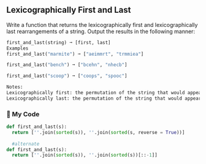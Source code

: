 ## Lexicographically First and Last

Write a function that returns the lexicographically first and lexicographically last rearrangements of a string. Output the results in the following manner:
```python
first_and_last(string) ➞ [first, last]
Examples
first_and_last("marmite") ➞ ["aeimmrt", "trmmiea"]

first_and_last("bench") ➞ ["bcehn", "nhecb"]

first_and_last("scoop") ➞ ["coops", "spooc"]

Notes:
Lexicographically first: the permutation of the string that would appear first in the English dictionary (if the word existed).
Lexicographically last: the permutation of the string that would appear last in the English dictionary (if the word existed).
```
### :snake: My Code
```python
def first_and_last(s):
  return [''.join(sorted(s)), ''.join(sorted(s, reverse = True))]
  
  #alternate
def first_and_last(s):
  return [''.join(sorted(s)), ''.join(sorted(s))[::-1]]
```
